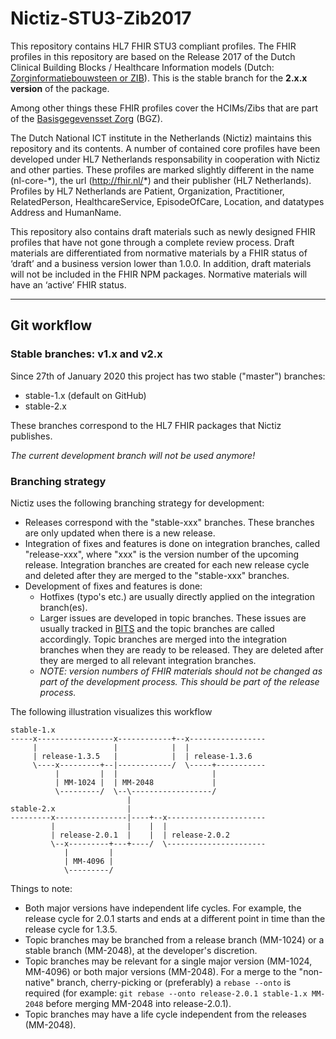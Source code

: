 # Nictiz-STU3-Zib2017
This repository contains HL7 FHIR STU3 compliant profiles. The FHIR profiles in this repository are based on the Release 2017 of the Dutch Clinical Building Blocks / Healthcare Information models (Dutch: [Zorginformatiebouwsteen or ZIB](https://zibs.nl/wiki/Zorginformatiebouwstenen "Zorginformatiebouwstenen")). This is the stable branch for the **2.x.x version** of the package.

Among other things  these FHIR profiles cover the HCIMs/Zibs that are part of the [Basisgegevensset Zorg](https://www.registratieaandebron.nl/wat-is-registreren-aan-de-bron/de-kern-van-registreren-aan-de-bron/basisgegevensset/ "Basisgegevensset Zorg") (BGZ).

The Dutch National ICT institute in the Netherlands (Nictiz) maintains this repository and its contents. A number of contained core profiles have been developed under HL7 Netherlands responsability in cooperation with Nictiz and other parties. These profiles are marked slightly different in the name (nl-core-\*), the url (http://fhir.nl/*) and their publisher (HL7 Netherlands). Profiles by HL7 Netherlands are Patient, Organization, Practitioner, RelatedPerson, HealthcareService, EpisodeOfCare, Location, and datatypes Address and HumanName.

This repository also contains draft materials such as newly designed FHIR profiles that have not gone through a complete review process. Draft materials are differentiated from normative materials by a FHIR status of ‘draft’ and a business version lower than 1.0.0. In addition, draft materials will not be included in the FHIR NPM packages. Normative materials will have an ‘active’ FHIR status.

- - - -

## Git workflow

### Stable branches: v1.x and v2.x

Since 27th of January 2020 this project has two stable ("master") branches:
* stable-1.x (default on GitHub)
* stable-2.x

These branches correspond to the HL7 FHIR packages that Nictiz publishes.

*The current development branch will not be used anymore!*

### Branching strategy

Nictiz uses the following branching strategy for development:
* Releases correspond with the "stable-xxx" branches. These branches are only updated when there is a new release.
* Integration of fixes and features is done on integration branches, called "release-xxx", where "xxx" is the version number of the upcoming release. Integration branches are created for each new release cycle and deleted after they are merged to the "stable-xxx" branches.
* Development of fixes and features is done:
	* Hotfixes (typo's etc.) are usually directly applied on the integration branch(es).
	* Larger issues are developed in topic branches. These issues are usually tracked in [BITS](https://bits.nictiz.nl) and the topic branches are called accordingly. Topic branches are merged into the integration branches when they are ready to be released. They are deleted after they are merged to all relevant integration branches.
	* _NOTE: version numbers of FHIR materials should not be changed as part of the development process. This should be part of the release process._

The following illustration visualizes this workflow
```
stable-1.x
-----x-----------------x------------+--x-----------------
     |                 |            |  |
     | release-1.3.5   |            |  | release-1.3.6
     \----x---------+--|------------/  \-----+-----------
          |         |  |                     |
          | MM-1024 |  | MM-2048             |
          \---------/  \--\------------------/
                          |
stable-2.x                |
---------x----------------|----+--x----------------------
         |                |    |  |
         | release-2.0.1  |    |  | release-2.0.2
         \--x---------+---+----/  \----------------------
            |         |
            | MM-4096 |
            \---------/
```
Things to note:
* Both major versions have independent life cycles. For example, the release cycle for 2.0.1 starts and ends at a different point in time than the release cycle for 1.3.5.
* Topic branches may be branched from a release branch (MM-1024) or a stable branch (MM-2048), at the developer's discretion.
* Topic branches may be relevant for a single major version (MM-1024, MM-4096) or both major versions (MM-2048). For a merge to the "non-native" branch, cherry-picking or (preferably) a `rebase --onto` is required (for example: `git rebase --onto release-2.0.1 stable-1.x MM-2048` before merging MM-2048 into release-2.0.1).
* Topic branches may have a life cycle independent from the releases (MM-2048).
